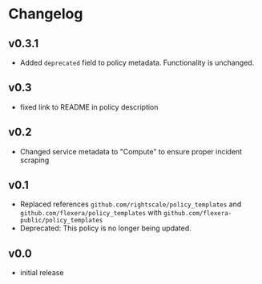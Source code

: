 # Changelog

## v0.3.1

- Added `deprecated` field to policy metadata. Functionality is unchanged.

## v0.3

- fixed link to README in policy description

## v0.2

- Changed service metadata to "Compute" to ensure proper incident scraping

## v0.1

- Replaced references `github.com/rightscale/policy_templates` and `github.com/flexera/policy_templates` with `github.com/flexera-public/policy_templates`
- Deprecated: This policy is no longer being updated.

## v0.0

- initial release
